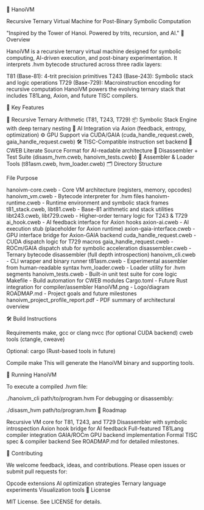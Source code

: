 🗼 HanoiVM

Recursive Ternary Virtual Machine for Post-Binary Symbolic Computation

"Inspired by the Tower of Hanoi. Powered by trits, recursion, and AI."
🚀 Overview

HanoiVM is a recursive ternary virtual machine designed for symbolic computing, AI-driven execution, and post-binary experimentation. It interprets .hvm bytecode structured across three radix layers:

T81 (Base-81): 4-trit precision primitives
T243 (Base-243): Symbolic stack and logic operations
T729 (Base-729): Macroinstruction encoding for recursive computation
HanoiVM powers the evolving ternary stack that includes T81Lang, Axion, and future TISC compilers.


🧠 Key Features

🔢 Recursive Ternary Arithmetic (T81, T243, T729)
📦 Symbolic Stack Engine with deep ternary nesting
🤖 AI Integration via Axion (feedback, entropy, optimization)
⚙️ GPU Support via CUDA/GAIA (cuda_handle_request.cweb, gaia_handle_request.cweb)
🛠 TISC-Compatible instruction set backend
📜 CWEB Literate Source Format for AI-readable architecture
🧪 Disassembler + Test Suite (disasm_hvm.cweb, hanoivm_tests.cweb)
🧩 Assembler & Loader Tools (t81asm.cweb, hvm_loader.cweb)
🗂 Directory Structure


File	Purpose

hanoivm-core.cweb	- Core VM architecture (registers, memory, opcodes)
hanoivm_vm.cweb	- Bytecode interpreter for .hvm files
hanoivm-runtime.cweb - Runtime environment and symbolic stack frames
t81_stack.cweb, libt81.cweb	- Base-81 arithmetic and stack utilities
libt243.cweb, libt729.cweb	- Higher-order ternary logic for T243 & T729
ai_hook.cweb	- AI feedback interface for Axion hooks
axion-ai.cweb	- AI execution stub (placeholder for Axion runtime)
axion-gaia-interface.cweb	- GPU interface bridge for Axion-GAIA backend
cuda_handle_request.cweb - CUDA dispatch logic for T729 macros
gaia_handle_request.cweb - ROCm/GAIA dispatch stub for symbolic acceleration
disassembler.cweb - Ternary bytecode disassembler (full depth introspection)
hanoivm_cli.cweb - CLI wrapper and binary runner
t81asm.cweb	- Experimental assembler from human-readable syntax
hvm_loader.cweb	- Loader utility for .hvm segments
hanoivm_tests.cweb - Built-in unit test suite for core logic
Makefile	- Build automation for CWEB modules
Cargo.toml	- Future Rust integration for compiler/assembler
HanoiVM.png	- Logo/diagram
ROADMAP.md	- Project goals and future milestones
hanoivm_project_profile_report.pdf - PDF summary of architectural overview

🛠️ Build Instructions

Requirements
make, gcc or clang
nvcc (for optional CUDA backend)
cweb tools (ctangle, cweave)

Optional: cargo (Rust-based tools in future)

Compile
make
This will generate the HanoiVM binary and supporting tools.

🧪 Running HanoiVM

To execute a compiled .hvm file:

./hanoivm_cli path/to/program.hvm
For debugging or disassembly:

./disasm_hvm path/to/program.hvm
🔭 Roadmap

 Recursive VM core for T81, T243, and T729
 Disassembler with symbolic introspection
 Axion hook bridge for AI feedback
 Full-featured T81Lang compiler integration
 GAIA/ROCm GPU backend implementation
 Formal TISC spec & compiler backend
See ROADMAP.md for detailed milestones.

🤝 Contributing

We welcome feedback, ideas, and contributions. Please open issues or submit pull requests for:

Opcode extensions
AI optimization strategies
Ternary language experiments
Visualization tools
🪪 License

MIT License. See LICENSE for details.
